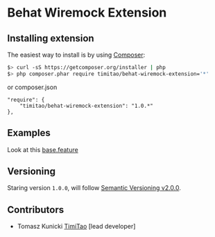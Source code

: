 Behat Wiremock Extension
==============

## Installing extension

The easiest way to install is by using [Composer](https://getcomposer.org):

```bash
$> curl -sS https://getcomposer.org/installer | php
$> php composer.phar require timitao/behat-wiremock-extension='*'
```

or composer.json

    "require": {
        "timitao/behat-wiremock-extension": "1.0.*"
    },

## Examples

Look at this [base.feature](https://github.com/timiTao/BehatWiremockExtension/blob/master/features/base.feature)

## Versioning

Staring version ``1.0.0``, will follow [Semantic Versioning v2.0.0](http://semver.org/spec/v2.0.0.html).

## Contributors

* Tomasz Kunicki [TimiTao](http://github.com/timiTao) [lead developer]